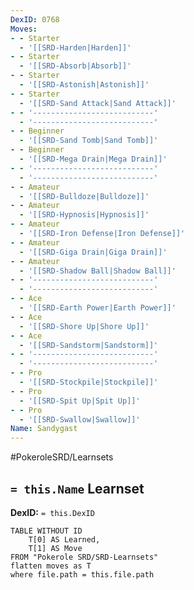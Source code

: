 ```yaml
---
DexID: 0768
Moves:
- - Starter
  - '[[SRD-Harden|Harden]]'
- - Starter
  - '[[SRD-Absorb|Absorb]]'
- - Starter
  - '[[SRD-Astonish|Astonish]]'
- - Starter
  - '[[SRD-Sand Attack|Sand Attack]]'
- - '---------------------------'
  - '---------------------------'
- - Beginner
  - '[[SRD-Sand Tomb|Sand Tomb]]'
- - Beginner
  - '[[SRD-Mega Drain|Mega Drain]]'
- - '---------------------------'
  - '---------------------------'
- - Amateur
  - '[[SRD-Bulldoze|Bulldoze]]'
- - Amateur
  - '[[SRD-Hypnosis|Hypnosis]]'
- - Amateur
  - '[[SRD-Iron Defense|Iron Defense]]'
- - Amateur
  - '[[SRD-Giga Drain|Giga Drain]]'
- - Amateur
  - '[[SRD-Shadow Ball|Shadow Ball]]'
- - '---------------------------'
  - '---------------------------'
- - Ace
  - '[[SRD-Earth Power|Earth Power]]'
- - Ace
  - '[[SRD-Shore Up|Shore Up]]'
- - Ace
  - '[[SRD-Sandstorm|Sandstorm]]'
- - '---------------------------'
  - '---------------------------'
- - Pro
  - '[[SRD-Stockpile|Stockpile]]'
- - Pro
  - '[[SRD-Spit Up|Spit Up]]'
- - Pro
  - '[[SRD-Swallow|Swallow]]'
Name: Sandygast
---
```


#PokeroleSRD/Learnsets

## `= this.Name` Learnset

**DexID:** `= this.DexID`

```dataview
TABLE WITHOUT ID
    T[0] AS Learned,
    T[1] AS Move
FROM "Pokerole SRD/SRD-Learnsets"
flatten moves as T
where file.path = this.file.path
```
